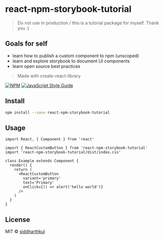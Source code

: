 # react-npm-storybook-tutorial

> Do not use in production / this is a tutorial package for myself. Thank you :) 

## Goals for self
- learn how to publish a custom component to npm (unscoped)
- learn and explore storybook to document UI components
- learn open source best practices

> Made with create-react-library

[![NPM](https://img.shields.io/npm/v/react-npm-storybook-tutorial.svg)](https://www.npmjs.com/package/react-npm-storybook-tutorial) [![JavaScript Style Guide](https://img.shields.io/badge/code_style-standard-brightgreen.svg)](https://standardjs.com)

## Install

```bash
npm install --save react-npm-storybook-tutorial
```

## Usage

```tsx
import React, { Component } from 'react'

import { ReactCustomButton } from 'react-npm-storybook-tutorial'
import 'react-npm-storybook-tutorial/dist/index.css'

class Example extends Component {
  render() {
    return (
      <ReactCustomButton
        variant='primary'
        text='Primary'
        onClick={() => alert('hello world')}
      />
    )
  }
}
```

## License

MIT © [siddharthkul](https://github.com/siddharthkul)
